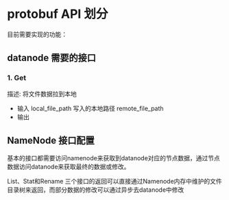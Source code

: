 # protobuf API 划分
目前需要实现的功能：

## datanode 需要的接口
### 1. Get 

描述: 将文件数据拉到本地
- 输入 
    local_file_path 写入的本地路径
    remote_file_path 
- 输出 


## NameNode 接口配置
基本的接口都需要访问namenode来获取到datanode对应的节点数据，通过节点数据访问datanode来获取最终的数据或修改。

List、Stat和Rename 三个接口的返回可以直接通过Namenode内存中维护的文件目录树来返回，而部分数据的修改可以通过异步去datanode中修改

